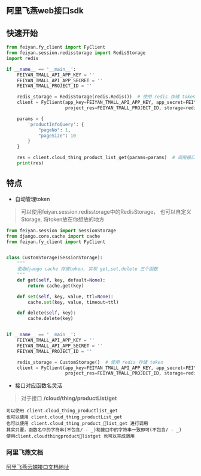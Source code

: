 ## 阿里飞燕web接口sdk

## 快速开始
```python
from feiyan.fy_client import FyClient
from feiyan.session.redisstorage import RedisStorage
import redis

if __name__ == '__main__':
    FEIYAN_TMALL_API_APP_KEY = ''
    FEIYAN_TMALL_API_APP_SECRET = ''
    FEIYAN_TMALL_PROJECT_ID = ''

    redis_storage = RedisStorage(redis.Redis())  # 使用 redis 存储 token
    client = FyClient(app_key=FEIYAN_TMALL_API_APP_KEY, app_secret=FEIYAN_TMALL_API_APP_SECRET,
                      project_res=FEIYAN_TMALL_PROJECT_ID, storage=redis_storage)

    params = {
        'productInfoQuery': {
            "pageNo": 1,
            "pageSize": 10
        }
    }

    res = client.cloud_thing_product_list_get(params=params)  # 调用接口
    print(res)

```

## 特点
* 自动管理token
> 可以使用feiyan.session.redisstorage中的RedisStorage，
也可以自定义 Storage, 将token放在你想放的地方

```python
from feiyan.session import SessionStorage
from django.core.cache import cache
from feiyan.fy_client import FyClient


class CustomStorage(SessionStorage):
    """
    使用django cache 存储token, 实现 get,set,delete 三个函数
    """
    def get(self, key, default=None):
        return cache.get(key)

    def set(self, key, value, ttl=None):
        cache.set(key, value, timeout=ttl)

    def delete(self, key):
        cache.delete(key)


if __name__ == '__main__':
    FEIYAN_TMALL_API_APP_KEY = ''
    FEIYAN_TMALL_API_APP_SECRET = ''
    FEIYAN_TMALL_PROJECT_ID = ''

    redis_storage = CustomStorage()  # 使用 redis 存储 token
    client = FyClient(app_key=FEIYAN_TMALL_API_APP_KEY, app_secret=FEIYAN_TMALL_API_APP_SECRET,
                      project_res=FEIYAN_TMALL_PROJECT_ID, storage=redis_storage)

```
* 接口对应函数名灵活
> 对于接口 **/cloud/thing/productList/get**

```
可以使用 client.cloud_thing_productlist_get
也可以使用 client.cloud_thing_productList_get
也可以使用 client.cloud_thing_product_list_get 进行调用
其实只要，函数名中的字符串(不包含/ - _)和接口中的字符串一致即可(不包含/ - _)
使用client.cloudthingproductlistget 也可以完成调用
```

### 阿里飞燕文档

[阿里飞燕云端接口文档地址](https://living.aliyun.com/doc?spm=a2c7x.12548000.0.0.688b7946xoqUml#xm15ag.html)


